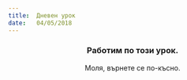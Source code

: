 ```yaml
---
title:  Дневен урок
date:   04/05/2018
---
```


### <center>Работим по този урок.</center>
<center>Моля, върнете се по-късно.</center>